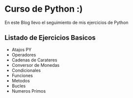 # Curso de Python :)
En este Blog llevo el seguimiento de mis ejercicios de Python

## Listado de Ejercicios Basicos
* Atajos PY
* Operadores
* Cadenas de Carateres
* Conversor de Monedas
* Condicionales
* Funciones
* Metodos
* Bucles
* Numeros Primos
